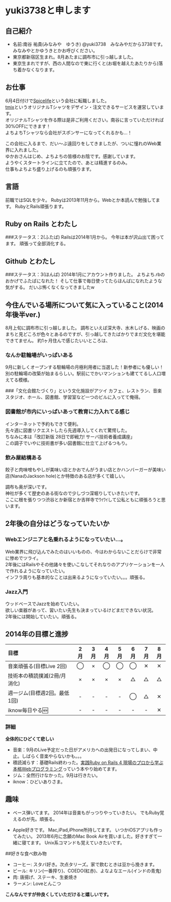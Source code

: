 # yuki3738と申します
## 自己紹介
* 名前:南谷 祐貴(みなみや　ゆうき) @yuki3738　みなみやだから3738です。
みなみやとかゆうきとかお呼びください。
* 東京都新宿区生まれ。8月あたまに調布市に引っ越しました。
* 東京生まれですが、西の人間なので東に行くと(お堀を越えたあたりから)落ち着かなくなります。

## お仕事
6月4日付けで[Spicelife](http://spicelife.jp/)という会社に転職しました。  
[tmix](http://tmix.jp/)というオリジナルTシャツをデザイン・注文できるサービスを運営しています。  
オリジナルTシャツを作る際は是非ご利用ください。南谷に言っていただければ30%OFFにできます！  
よちよちTシャツなら会社がスポンサーになってくれるかも…！


この会社に入るまで、だい〜ぶ遠回りをしてきましたが、ついに憧れのWeb業界に入れました。  
ゆかおさんはじめ、よちよちの皆様のお陰です。感謝しています。  
ようやくスタートラインに立てたので、あとは精進するのみ。  
仕事もよちよち盛り上げるのも頑張ります。


## 言語
前職ではSQLを少々。
Rubyは2013年11月から。Webとか本読んで勉強してます。
RubyとRails頑張ります。

## Ruby on Rails とわたし
###ステータス：2(ふたば)
Railsは2014年1月から。
今年は本が沢山出て困ってます。
頑張って全部消化する。

## Github とわたし
###ステータス：3(ほんば)
2014年1月にアカウント作りました。
よちよち.rbのおかげでふたばになれた！
そして仕事で毎日使ってたらほんばになれたような気がする。
だいぶ怖くなくなってきましたw

## 今住んでいる場所について気に入っていること(2014年後半ver.)
8月上旬に調布市に引っ越しました。
調布といえば深大寺、水木しげる、映画のまちと見どころが色々とあるのですが、引っ越してきたばかりでまだ文化を堪能できてません。
約1ヶ月住んで感じたいいところは、

### なんか駐輪場がいっぱいある
9月に新しくオープンする駐輪場の月極利用者に当選した！新参者にも優しい！  
別の駐輪場の改築が始まるらしい。駅前にでかいマンションも建ててるし人口増えてる模様。

###「文化会館たづくり」という文化施設がアツイ
カフェ、レストラン、音楽スタジオ、ホール、図書館、学習室など一つのビルに入ってて俺得。

### 図書館が市内にいっぱいあって教育に力入れてる感じ
インターネットで予約もできて便利。  
先々週に図書リクエストしたら先週導入してくれて驚愕した。  
ちなみに本は「改訂新版 28日で即戦力! サーバ技術者養成講座」  
この調子でいやに技術書が多い図書館に仕立て上げるつもり。

### 飲み屋結構ある
餃子と肉味噌もやしが美味い店とかおでんがうまい店とかハンバーガーが美味い店(NanaのJackson hole)とか特徴のある店が多くて嬉しい。

調布も奥が深いです。  
神社が多くて歴史のある街なので少しづつ深堀りしていきたいです。  
ここに根を張りつつ渋谷とか新宿とか吉祥寺でﾜｲﾜｲして公私ともに頑張ろうと思います。


## 2年後の自分はどうなっていたいか
### Webエンジニアと名乗れるようになっていたい…。
Web業界に飛び込んでみたのはいいものの、今はわからないことだらけで非常に惨めでツライ。  
2年後にはRailsやその他諸々を使いこなしてそれなりのアプリケーションを一人で作れるようになっていたい。  
インフラ周りも基本的なことは出来るようになっていたい。。。頑張る。

### Jazz入門
ウッドベースでJazzを始めていたい。  
欲しい楽器があって、習いたい先生も決まっているけどまだできない状況。  
2年後には開始していたい。頑張る。

## 2014年の目標と進捗
|            目標           | 2月 | 3月 | 4月 | 5月 | 6月 | 7月 | 8月 |
|:-------------------------|:---:|:---:|:---:|:---:|:---:|:---:|:---:|
|音楽頑張る(目標Live 2回)     | ◯ | × | ◯ | ◯ | ◯ | ✕ | ✕ |
|技術本の積読撲滅(2冊/月 消化) | × | × | × | × | △ | △ | △ |
|週一ジム(目標週2回。最低1回)			| - | - | - | - | ◯ | △ | ✕ |
|iknow毎日やる:new:			| - | - | - | - | - | - | ✕ |

### 詳細
**全体的にひどくて悲しい**
* 音楽：9月のLive予定だった日がアメリカへの出発日になってしまい、中止。しばらく音楽やらないかも。。。
* 積読減らす：基礎Rails終わった。[実践Ruby on Rails 4 現場のプロから学ぶ本格Webプログラミング](http://www.impressjapan.jp/books/1113101065)っていう本やり始めてます。
* ジム：全然行けなかった。9月は行きたい。
* iknow：ひどいありさま。


## 趣味
* ベース弾いてます。
2014年は音楽もがっつりやっていきたい。
でもRuby覚えるのが先。頑張る。

* Apple好きです。
Mac,iPad,iPhone所持してます。
いつかiOSアプリも作ってみたい。
2013年6月に念願のMac Book Airを買いました。好きすぎて一緒に寝てます。
Unix系コマンドも覚えていきたいです。

##好きな食べ飲み物
* コーヒー: スタバ好き。次点タリーズ。家で飲むときは豆から挽きます。
* ビール:   キリン(一番搾り)、COEDO(紅赤)、よなよなエール(インドの青鬼)
* 肉:       唐揚げ、ステーキ、生姜焼き
* ラーメン: Loveとんこつ


**こんなんですが仲良くしていただけると嬉しいです。**
